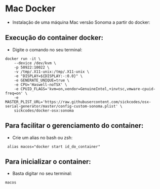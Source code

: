 # Mac Docker

- Instalação de uma máquina Mac versão Sonoma a partir do docker:

## Execução do container docker:

- Digite o comando no seu terminal:

 ``` 
 docker run -it \
     --device /dev/kvm \
     -p 50922:10022 \
     -v /tmp/.X11-unix:/tmp/.X11-unix \
     -e "DISPLAY=${DISPLAY:-:0.0}" \
     -e GENERATE_UNIQUE=true \
     -e CPU='Haswell-noTSX' \
     -e CPUID_FLAGS='kvm=on,vendor=GenuineIntel,+invtsc,vmware-cpuid-freq=on' \
     -e MASTER_PLIST_URL='https://raw.githubusercontent.com/sickcodes/osx-serial-generator/master/config-custom-sonoma.plist' \
     sickcodes/docker-osx:sonoma
 ```

## Para facilitar o gerenciamento do container:

- Crie um alias no bash ou zsh:

 ``` 
  alias macos="docker start id_do_container"  
 ```

## Para inicializar o container:

- Basta digitar no seu terminal:

 ```
 macos
 ```
